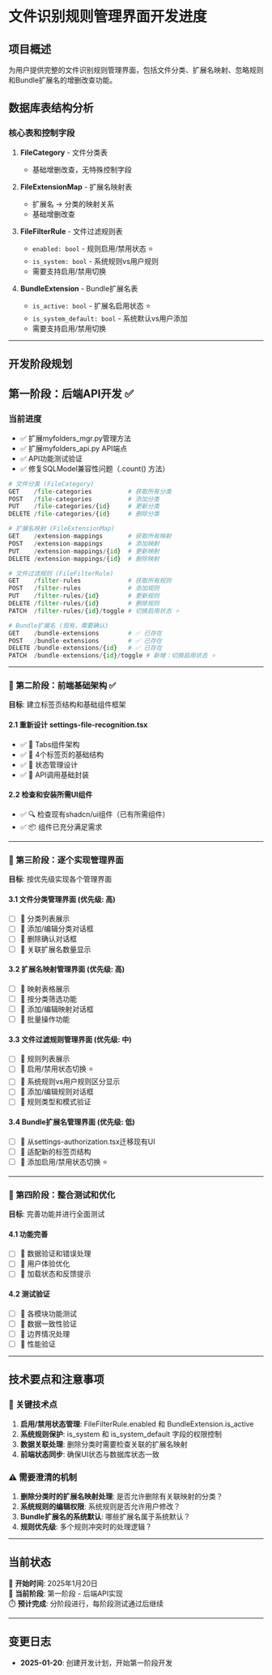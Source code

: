 # 文件识别规则管理界面开发进度

## 项目概述
为用户提供完整的文件识别规则管理界面，包括文件分类、扩展名映射、忽略规则和Bundle扩展名的增删改查功能。

## 数据库表结构分析

### 核心表和控制字段
1. **FileCategory** - 文件分类表
   - 基础增删改查，无特殊控制字段
   
2. **FileExtensionMap** - 扩展名映射表
   - 扩展名 → 分类的映射关系
   - 基础增删改查

3. **FileFilterRule** - 文件过滤规则表
   - `enabled: bool` - 规则启用/禁用状态 ⭐
   - `is_system: bool` - 系统规则vs用户规则
   - 需要支持启用/禁用切换

4. **BundleExtension** - Bundle扩展名表
   - `is_active: bool` - 扩展名启用状态 ⭐
   - `is_system_default: bool` - 系统默认vs用户添加
   - 需要支持启用/禁用切换

---

## 开发阶段规划

## 第一阶段：后端API开发 ✅

### 当前进度
- ✅ 扩展myfolders_mgr.py管理方法
- ✅ 扩展myfolders_api.py API端点
- ✅ API功能测试验证
- ✅ 修复SQLModel兼容性问题（.count() 方法）
```python
# 文件分类 (FileCategory)
GET    /file-categories          # 获取所有分类
POST   /file-categories          # 添加分类
PUT    /file-categories/{id}     # 更新分类  
DELETE /file-categories/{id}     # 删除分类

# 扩展名映射 (FileExtensionMap)
GET    /extension-mappings       # 获取所有映射
POST   /extension-mappings       # 添加映射
PUT    /extension-mappings/{id}  # 更新映射
DELETE /extension-mappings/{id}  # 删除映射

# 文件过滤规则 (FileFilterRule)  
GET    /filter-rules             # 获取所有规则
POST   /filter-rules             # 添加规则
PUT    /filter-rules/{id}        # 更新规则
DELETE /filter-rules/{id}        # 删除规则
PATCH  /filter-rules/{id}/toggle # 切换启用状态 ⭐

# Bundle扩展名 (现有，需要确认)
GET    /bundle-extensions        # ✅ 已存在
POST   /bundle-extensions        # ✅ 已存在  
DELETE /bundle-extensions/{id}   # ✅ 已存在
PATCH  /bundle-extensions/{id}/toggle # 新增：切换启用状态 ⭐
```

---

### 🎯 第二阶段：前端基础架构 ✅

**目标**: 建立标签页结构和基础组件框架

#### 2.1 重新设计 settings-file-recognition.tsx
- ✅ 📝 Tabs组件架构
- ✅ 📝 4个标签页的基础结构
- ✅ 📝 状态管理设计
- ✅ 📝 API调用基础封装

#### 2.2 检查和安装所需UI组件
- ✅ 🔍 检查现有shadcn/ui组件（已有所需组件）
- ✅ 📦 组件已充分满足需求

---

### 🎯 第三阶段：逐个实现管理界面
**目标**: 按优先级实现各个管理界面

#### 3.1 文件分类管理界面 (优先级: 高)
- [ ] 📝 分类列表展示
- [ ] 📝 添加/编辑分类对话框
- [ ] 📝 删除确认对话框
- [ ] 📝 关联扩展名数量显示

#### 3.2 扩展名映射管理界面 (优先级: 高)
- [ ] 📝 映射表格展示
- [ ] 📝 按分类筛选功能
- [ ] 📝 添加/编辑映射对话框
- [ ] 📝 批量操作功能

#### 3.3 文件过滤规则管理界面 (优先级: 中)
- [ ] 📝 规则列表展示
- [ ] 📝 启用/禁用状态切换 ⭐
- [ ] 📝 系统规则vs用户规则区分显示
- [ ] 📝 添加/编辑规则对话框
- [ ] 📝 规则类型和模式验证

#### 3.4 Bundle扩展名管理界面 (优先级: 低)
- [ ] 📝 从settings-authorization.tsx迁移现有UI
- [ ] 📝 适配新的标签页结构
- [ ] 📝 添加启用/禁用状态切换 ⭐

---

### 🎯 第四阶段：整合测试和优化
**目标**: 完善功能并进行全面测试

#### 4.1 功能完善
- [ ] 📝 数据验证和错误处理
- [ ] 📝 用户体验优化
- [ ] 📝 加载状态和反馈提示

#### 4.2 测试验证
- [ ] 🧪 各模块功能测试
- [ ] 🧪 数据一致性验证
- [ ] 🧪 边界情况处理
- [ ] 🧪 性能验证

---

## 技术要点和注意事项

### 🔧 关键技术点
1. **启用/禁用状态管理**: FileFilterRule.enabled 和 BundleExtension.is_active
2. **系统规则保护**: is_system 和 is_system_default 字段的权限控制
3. **数据关联处理**: 删除分类时需要检查关联的扩展名映射
4. **前端状态同步**: 确保UI状态与数据库状态一致

### ⚠️ 需要澄清的机制
1. **删除分类时的扩展名映射处理**: 是否允许删除有关联映射的分类？
2. **系统规则的编辑权限**: 系统规则是否允许用户修改？
3. **Bundle扩展名的系统默认**: 哪些扩展名属于系统默认？
4. **规则优先级**: 多个规则冲突时的处理逻辑？

---

## 当前状态
📅 **开始时间**: 2025年1月20日  
🚀 **当前阶段**: 第一阶段 - 后端API实现  
⏱️ **预计完成**: 分阶段进行，每阶段测试通过后继续

---

## 变更日志
- **2025-01-20**: 创建开发计划，开始第一阶段开发
